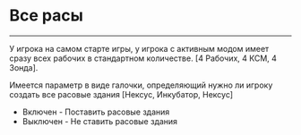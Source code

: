 # Все расы

-------------
У игрока на самом старте игры, у игрока с активным модом имеет 
сразу всех рабочих в стандартном количестве.
[4 Рабочих, 4 КСМ, 4 Зонда].

Имеется параметр в виде галочки, определяющий нужно ли игроку
создать все расовые здания [Нексус, Инкубатор, Нексус]
* Включен - Поставить расовые здания
* Выключен - Не ставить расовые здания